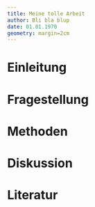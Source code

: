 ```yaml
---
title: Meine tolle Arbeit
author: Bli bla blup
date: 01.01.1970
geometry: margin=2cm
---
```


# Einleitung

# Fragestellung

# Methoden

# Diskussion

# Literatur
